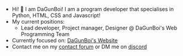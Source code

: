 - Hi! 👋 I am DaGunBoi! I am a program developer that specialises in Python, HTML, CSS and Javascript!
- My current positions:
   + Lead developer, Project manager, Designer @ DaGunBoi's Web Programming Team
- Currently focused on: [DaGunBoi's Website](https://dgbwebsite.netlify.app)
- Contact me on my [contact forum](https://dgbwebsite.netlify.app/contact-mail-website/contact) or DM me on [discord](https://discord.com/users/840243954557124618)
